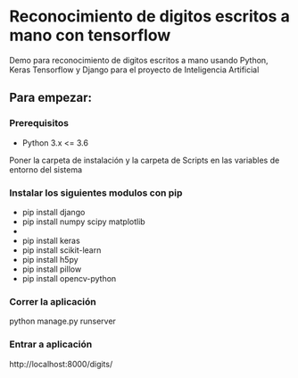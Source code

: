 # Reconocimiento de digitos escritos a mano con tensorflow

Demo para reconocimiento de digitos escritos a mano usando Python, Keras Tensorflow y Django para el proyecto de Inteligencia Artificial

## Para empezar:

### Prerequisitos

* Python 3.x <= 3.6

Poner la carpeta de instalación y la carpeta de Scripts en las variables de entorno del sistema

### Instalar los siguientes modulos con pip
* pip install django
* pip install numpy scipy matplotlib
*
* pip install keras
* pip install scikit-learn
* pip install h5py
* pip install pillow
* pip install opencv-python

### Correr la aplicación
python manage.py runserver

### Entrar a aplicación
http://localhost:8000/digits/
